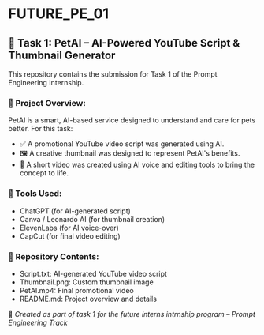# FUTURE_PE_01

## 🔹 Task 1: PetAI – AI-Powered YouTube Script & Thumbnail Generator

This repository contains the submission for Task 1 of the Prompt Engineering Internship.

### 📌 Project Overview:
PetAI is a smart, AI-based service designed to understand and care for pets better. For this task:
- ✅ A promotional YouTube video script was generated using AI.
- 🖼 A creative thumbnail was designed to represent PetAI's benefits.
- 🎥 A short video was created using AI voice and editing tools to bring the concept to life.

### 🧠 Tools Used:
- ChatGPT (for AI-generated script)
- Canva / Leonardo AI (for thumbnail creation)
- ElevenLabs (for AI voice-over)
- CapCut (for final video editing)

### 📂 Repository Contents:
- Script.txt: AI-generated YouTube video script
- Thumbnail.png: Custom thumbnail image
- PetAI.mp4: Final promotional video
- README.md: Project overview and details



🔗 *Created as part of task 1 for the future interns intrnship program – Prompt Engineering Track*

